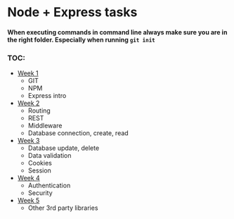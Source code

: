 # Node + Express tasks
#### When executing commands in command line always make sure you are in the right folder. Especially when running `git init`
### TOC:
* [Week 1](week1.md)
   * GIT
   * NPM
   * Express intro
* [Week 2](week2.md)
   * Routing
   * REST
   * Middleware
   * Database connection, create, read
* [Week 3](week3.md)
   * Database update, delete   
   * Data validation
   * Cookies
   * Session
* [Week 4](week4.md)
   * Authentication
   * Security
* [Week 5](week5.md)
   * Other 3rd party libraries

